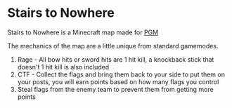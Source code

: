 # Stairs to Nowhere
Stairs to Nowhere is a Minecraft map made for [PGM](https://pgm.dev/)

The mechanics of the map are a little unique from standard gamemodes.

1. Rage - All bow hits or sword hits are 1 hit kill, a knockback stick that doesn't 1 hit kill is also included
2. CTF - Collect the flags and bring them back to your side to put them on your posts, you will earn points based on how many flags you control
3. Steal flags from the enemy team to prevent them from getting more points
